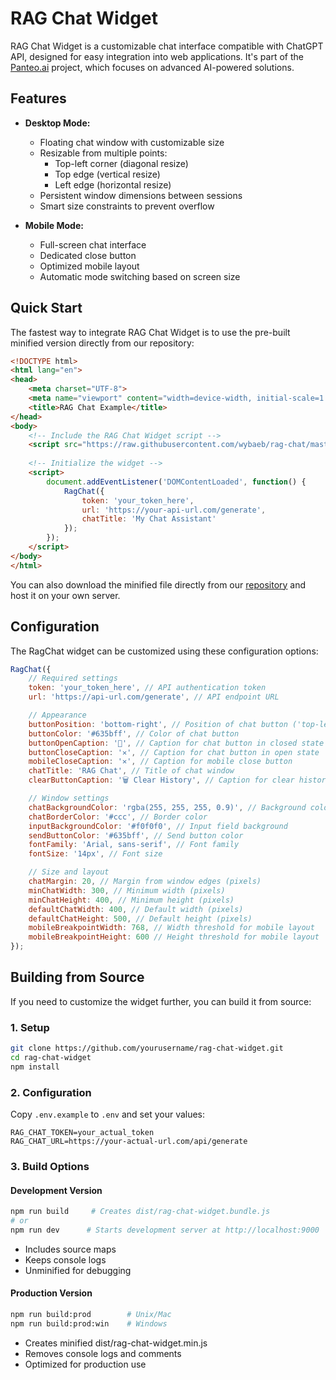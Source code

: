 # RAG Chat Widget

RAG Chat Widget is a customizable chat interface compatible with ChatGPT API, designed for easy integration into web applications. It's part of the [Panteo.ai](https://panteo.ai) project, which focuses on advanced AI-powered solutions.

## Features

- **Desktop Mode:**
  - Floating chat window with customizable size
  - Resizable from multiple points:
    - Top-left corner (diagonal resize)
    - Top edge (vertical resize)
    - Left edge (horizontal resize)
  - Persistent window dimensions between sessions
  - Smart size constraints to prevent overflow

- **Mobile Mode:**
  - Full-screen chat interface
  - Dedicated close button
  - Optimized mobile layout
  - Automatic mode switching based on screen size

## Quick Start

The fastest way to integrate RAG Chat Widget is to use the pre-built minified version directly from our repository:

```html
<!DOCTYPE html>
<html lang="en">
<head>
    <meta charset="UTF-8">
    <meta name="viewport" content="width=device-width, initial-scale=1.0">
    <title>RAG Chat Example</title>
</head>
<body>
    <!-- Include the RAG Chat Widget script -->
    <script src="https://raw.githubusercontent.com/wybaeb/rag-chat/master/dist/rag-chat-widget.min.js"></script>
    
    <!-- Initialize the widget -->
    <script>
        document.addEventListener('DOMContentLoaded', function() {
            RagChat({
                token: 'your_token_here',
                url: 'https://your-api-url.com/generate',
                chatTitle: 'My Chat Assistant'
            });
        });
    </script>
</body>
</html>
```

You can also download the minified file directly from our [repository](https://github.com/wybaeb/rag-chat/blob/master/dist/rag-chat-widget.min.js) and host it on your own server.

## Configuration

The RagChat widget can be customized using these configuration options:

```javascript
RagChat({
    // Required settings
    token: 'your_token_here', // API authentication token
    url: 'https://api-url.com/generate', // API endpoint URL

    // Appearance
    buttonPosition: 'bottom-right', // Position of chat button ('top-left', 'top-right', 'bottom-left', 'bottom-right')
    buttonColor: '#635bff', // Color of chat button
    buttonOpenCaption: '💬', // Caption for chat button in closed state
    buttonCloseCaption: '✕', // Caption for chat button in open state
    mobileCloseCaption: '✕', // Caption for mobile close button
    chatTitle: 'RAG Chat', // Title of chat window
    clearButtonCaption: '🗑️ Clear History', // Caption for clear history button

    // Window settings
    chatBackgroundColor: 'rgba(255, 255, 255, 0.9)', // Background color
    chatBorderColor: '#ccc', // Border color
    inputBackgroundColor: '#f0f0f0', // Input field background
    sendButtonColor: '#635bff', // Send button color
    fontFamily: 'Arial, sans-serif', // Font family
    fontSize: '14px', // Font size

    // Size and layout
    chatMargin: 20, // Margin from window edges (pixels)
    minChatWidth: 300, // Minimum width (pixels)
    minChatHeight: 400, // Minimum height (pixels)
    defaultChatWidth: 400, // Default width (pixels)
    defaultChatHeight: 500, // Default height (pixels)
    mobileBreakpointWidth: 768, // Width threshold for mobile layout
    mobileBreakpointHeight: 600 // Height threshold for mobile layout
});
```

## Building from Source

If you need to customize the widget further, you can build it from source:

### 1. Setup
```bash
git clone https://github.com/yourusername/rag-chat-widget.git
cd rag-chat-widget
npm install
```

### 2. Configuration
Copy `.env.example` to `.env` and set your values:
```
RAG_CHAT_TOKEN=your_actual_token
RAG_CHAT_URL=https://your-actual-url.com/api/generate
```

### 3. Build Options

#### Development Version
```bash
npm run build     # Creates dist/rag-chat-widget.bundle.js
# or
npm run dev      # Starts development server at http://localhost:9000
```
- Includes source maps
- Keeps console logs
- Unminified for debugging

#### Production Version
```bash
npm run build:prod        # Unix/Mac
npm run build:prod:win    # Windows
```
- Creates minified dist/rag-chat-widget.min.js
- Removes console logs and comments
- Optimized for production use

